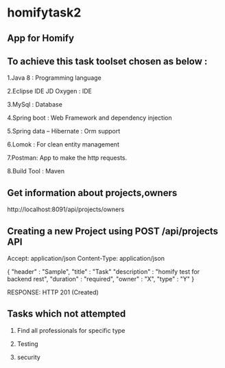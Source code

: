 # homifytask2
## App for Homify
## To achieve this task toolset chosen as below :
1.Java 8 : Programming language

2.Eclipse IDE JD Oxygen : IDE

3.MySql : Database

4.Spring boot : Web Framework and dependency injection

5.Spring data – Hibernate : Orm support

6.Lomok : For clean entity management

7.Postman: App to make the http requests.

8.Build Tool : Maven

## Get information about projects,owners
http://localhost:8091/api/projects/owners

## Creating a new Project using POST /api/projects API

Accept: application/json
Content-Type: application/json

{
"header" : "Sample",
"title"  :  "Task"
"description" : "homify test for backend rest",
"duration" : "required",
"owner" : "X",
"type"  : "Y"
}

RESPONSE: HTTP 201 (Created)

## Tasks which not attempted

1. Find all professionals for specific type

2. Testing

3. security



